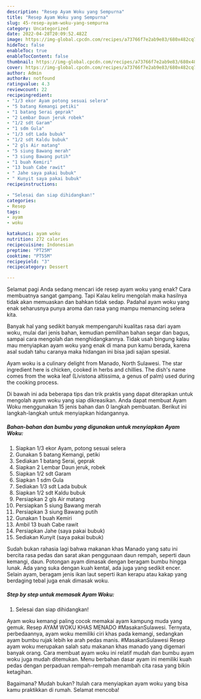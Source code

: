 ```yaml
---
description: "Resep Ayam Woku yang Sempurna"
title: "Resep Ayam Woku yang Sempurna"
slug: 45-resep-ayam-woku-yang-sempurna
category: Uncategorized
date: 2022-04-28T20:09:52.482Z
image: https://img-global.cpcdn.com/recipes/a73766f7e2ab9e83/680x482cq70/ayam-woku-foto-resep-utama.jpg
hideToc: false
enableToc: true
enableTocContent: false
thumbnail: https://img-global.cpcdn.com/recipes/a73766f7e2ab9e83/680x482cq70/ayam-woku-foto-resep-utama.jpg
cover: https://img-global.cpcdn.com/recipes/a73766f7e2ab9e83/680x482cq70/ayam-woku-foto-resep-utama.jpg
author: Admin
authorAv: notfound
ratingvalue: 4.3
reviewcount: 22
recipeingredient:
- "1/3 ekor Ayam potong sesuai selera"
- "5 batang Kemangi petiki"
- "1 batang Serai geprak"
- "2 Lembar Daun jeruk robek"
- "1/2 sdt Garam"
- "1 sdm Gula"
- "1/3 sdt Lada bubuk"
- "1/2 sdt Kaldu bubuk"
- "2 gls Air matang"
- "5 siung Bawang merah"
- "3 siung Bawang putih"
- "1 buah Kemiri"
- "13 buah Cabe rawit"
- " Jahe saya pakai bubuk"
- " Kunyit saya pakai bubuk"
recipeinstructions:

- "Selesai dan siap dihidangkan!"
categories:
- Resep
tags:
- ayam
- woku

katakunci: ayam woku 
nutrition: 272 calories
recipecuisine: Indonesian
preptime: "PT25M"
cooktime: "PT55M"
recipeyield: "3"
recipecategory: Dessert

---
```



Selamat pagi Anda sedang mencari ide resep ayam woku yang enak? Cara membuatnya sangat gampang. Tapi Kalau keliru mengolah maka hasilnya tidak akan memuaskan dan bahkan tidak sedap. Padahal ayam woku yang enak seharusnya punya aroma dan rasa yang mampu memancing selera kita.


Banyak hal yang sedikit banyak mempengaruhi kualitas rasa dari ayam woku, mulai dari jenis bahan, kemudian pemilihan bahan segar dan bagus, sampai cara mengolah dan menghidangkannya. Tidak usah bingung kalau mau menyiapkan ayam woku yang enak di mana pun kamu berada, karena asal sudah tahu caranya maka hidangan ini bisa jadi sajian spesial.

Ayam woku is a culinary delight from Manado, North Sulawesi. The star ingredient here is chicken, cooked in herbs and chillies. The dish&#39;s name comes from the woka leaf (Livistona altissima, a genus of palm) used during the cooking process.


Di bawah ini ada beberapa tips dan trik praktis yang dapat diterapkan untuk mengolah ayam woku yang siap dikreasikan. Anda dapat membuat Ayam Woku menggunakan 15 jenis bahan dan 0 langkah pembuatan. Berikut ini langkah-langkah untuk menyiapkan hidangannya.

<!--inarticleads1-->

##### Bahan-bahan dan bumbu yang digunakan untuk menyiapkan Ayam Woku:

1. Siapkan 1/3 ekor Ayam, potong sesuai selera
1. Gunakan 5 batang Kemangi, petiki
1. Sediakan 1 batang Serai, geprak
1. Siapkan 2 Lembar Daun jeruk, robek
1. Siapkan 1/2 sdt Garam
1. Siapkan 1 sdm Gula
1. Sediakan 1/3 sdt Lada bubuk
1. Siapkan 1/2 sdt Kaldu bubuk
1. Persiapkan 2 gls Air matang
1. Persiapkan 5 siung Bawang merah
1. Persiapkan 3 siung Bawang putih
1. Gunakan 1 buah Kemiri
1. Ambil 13 buah Cabe rawit
1. Persiapkan  Jahe (saya pakai bubuk)
1. Sediakan  Kunyit (saya pakai bubuk)


Sudah bukan rahasia lagi bahwa makanan khas Manado yang satu ini bercita rasa pedas dan sarat akan penggunaan daun rempah, seperti daun kemangi, daun. Potongan ayam dimasak dengan beragam bumbu hingga lunak. Ada yang suka dengan kuah kental, ada juga yang sedikit encer. Selain ayam, beragam jenis ikan laut seperti ikan kerapu atau kakap yang berdaging tebal juga enak dimasak woku. 

<!--inarticleads2-->

##### Step by step untuk memasak Ayam Woku:


1. Selesai dan siap dihidangkan!

Ayam woku kemangi paling cocok memakai ayam kampung muda yang gemuk. Resep AYAM WOKU KHAS MENADO #MasakanSulawesi. Ternyata, perbedaannya, ayam woku memiliki ciri khas pada kemangi, sedangkan ayam bumbu rujak lebih ke arah pedas manis. #MasakanSulawesi Resep ayam woku merupakan salah satu makanan khas manado yang digemari banyak orang. Cara membuat ayam woku ini relatif mudah dan bumbu ayam woku juga mudah ditemukan. Menu berbahan dasar ayam ini memiliki kuah pedas dengan perpaduan rempah-rempah menambah cita rasa yang bikin ketagihan. 

Bagaimana? Mudah bukan? Itulah cara menyiapkan ayam woku yang bisa kamu praktikkan di rumah. Selamat mencoba!
